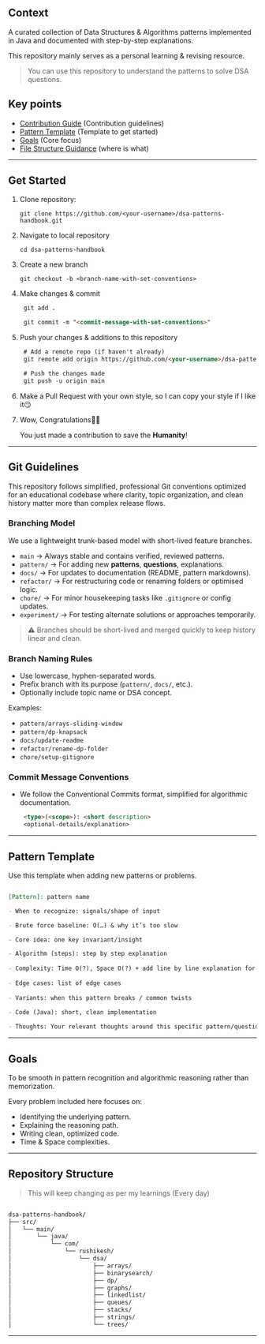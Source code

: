 ## Context

A curated collection of Data Structures & Algorithms patterns implemented in Java and documented with step-by-step explanations.  

This repository mainly serves as a personal learning & revising resource.

> You can use this repository to understand the patterns to solve DSA questions.

Key points
- 
- [Contribution Guide](#git-guidelines) (Contribution guidelines)
- [Pattern Template](#pattern-template) (Template to get started)
- [Goals](#goals) (Core focus)
- [File Structure Guidance](#repository-structure) (where is what)

---

## Get Started
1. Clone repository:

   `git clone https://github.com/<your-username>/dsa-patterns-handbook.git`


2. Navigate to local repository

   `cd dsa-patterns-handbook`


3. Create a new branch

   `git checkout -b <branch-name-with-set-conventions>`


4. Make changes & commit

   ````markdown
    git add .

    git commit -m "<commit-message-with-set-conventions>"
   ````


5. Push your changes & additions to this repository

   ````markdown
    # Add a remote repo (if haven't already)
    git remote add origin https://github.com/<your-username>/dsa-patterns-handbook.git

    # Push the changes made
    git push -u origin main
   ````           

6. Make a Pull Request with your own style, so I can copy your style if I like it😏


7. Wow, Congratulations🥂🎉

    You just made a contribution to save the **Humanity**!
---

## Git Guidelines

This repository follows simplified, professional Git conventions optimized for an educational codebase where clarity, topic organization, and clean history matter more than complex release flows.

### Branching Model

We use a lightweight trunk-based model with short-lived feature branches.

* `main` → Always stable and contains verified, reviewed patterns.
* `pattern/` → For adding new **patterns**, **questions**, explanations.
* `docs/` → For updates to documentation (README, pattern markdowns).
* `refactor/` → For restructuring code or renaming folders or optimised logic.
* `chore/` → For minor housekeeping tasks like `.gitignore` or config updates.
* `experiment/` → For testing alternate solutions or approaches temporarily.

> ⚠️ Branches should be short-lived and merged quickly to keep history linear and clean.


### Branch Naming Rules

* Use lowercase, hyphen-separated words.
* Prefix branch with its purpose (`pattern/`, `docs/`, etc.).
* Optionally include topic name or DSA concept.

Examples:
- `pattern/arrays-sliding-window`
- `pattern/dp-knapsack`
- `docs/update-readme`
- `refactor/rename-dp-folder`
- `chore/setup-gitignore`


### Commit Message Conventions

- We follow the Conventional Commits format, simplified for algorithmic documentation.

   ````markdown
    <type>(<scope>): <short description>
    <optional-details/explanation>
   ````

---

## Pattern Template

Use this template when adding new patterns or problems.

````markdown

[Pattern]: pattern name

- When to recognize: signals/shape of input

- Brute force baseline: O(…) & why it’s too slow

- Core idea: one key invariant/insight

- Algorithm (steps): step by step explanation
  
- Complexity: Time O(?), Space O(?) + add line by line explanation for both.
  
- Edge cases: list of edge cases
  
- Variants: when this pattern breaks / common twists
  
- Code (Java): short, clean implementation  

- Thoughts: Your relevant thoughts around this specific pattern/question

````
---

## Goals
To be smooth in pattern recognition and algorithmic reasoning rather than memorization.

Every problem included here focuses on:
- Identifying the underlying pattern.
- Explaining the reasoning path.
- Writing clean, optimized code.
- Time & Space complexities.

---

## Repository Structure
> This will keep changing as per my learnings (Every day)

````markdown

dsa-patterns-handbook/
├── src/
│   └── main/
│       └── java/
│           └── com/
│               └── rushikesh/
│                   └── dsa/
│                       ├── arrays/
│                       ├── binarysearch/
│                       ├── dp/
│                       ├── graphs/
│                       ├── linkedlist/
│                       ├── queues/
│                       ├── stacks/
│                       ├── strings/
│                       └── trees/


````
---